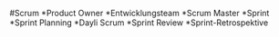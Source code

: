 #Scrum
*Product Owner
*Entwicklungsteam
*Scrum Master
*Sprint
*Sprint Planning
*Dayli Scrum
*Sprint Review
*Sprint-Retrospektive

